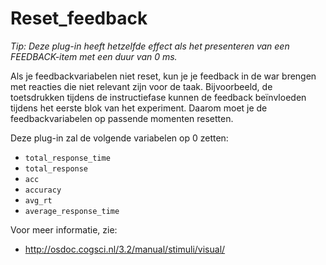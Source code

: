 # Reset_feedback

*Tip: Deze plug-in heeft hetzelfde effect als het presenteren van een FEEDBACK-item met een duur van 0 ms.*

Als je feedbackvariabelen niet reset, kun je je feedback in de war brengen met reacties die niet relevant zijn voor de taak. Bijvoorbeeld, de toetsdrukken tijdens de instructiefase kunnen de feedback beïnvloeden tijdens
het eerste blok van het experiment. Daarom moet je de feedbackvariabelen op passende momenten resetten.

Deze plug-in zal de volgende variabelen op 0 zetten:

- `total_response_time`
- `total_response`
- `acc`
- `accuracy`
- `avg_rt`
- `average_response_time`

Voor meer informatie, zie:

- <http://osdoc.cogsci.nl/3.2/manual/stimuli/visual/>